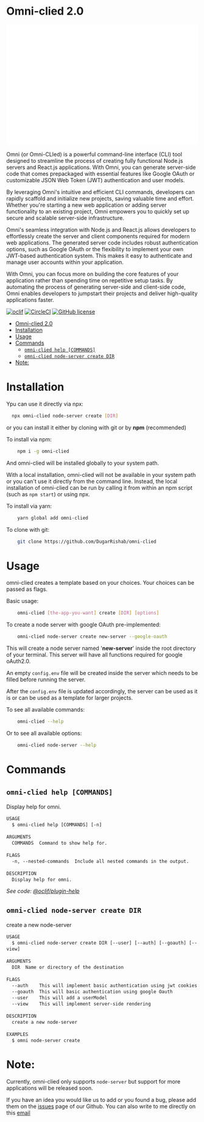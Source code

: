# Omni-clied 2.0


![logo](./assets/omni%20logo/omni-high-resolution-logo-white-on-transparent-background.png)

Omni (or Omni-CLIed) is a powerful command-line interface (CLI) tool designed to streamline the process of creating fully functional Node.js servers and React.js applications. With Omni, you can generate server-side code that comes prepackaged with essential features like Google OAuth or customizable JSON Web Token (JWT) authentication and user models.

By leveraging Omni's intuitive and efficient CLI commands, developers can rapidly scaffold and initialize new projects, saving valuable time and effort. Whether you're starting a new web application or adding server functionality to an existing project, Omni empowers you to quickly set up secure and scalable server-side infrastructure.

Omni's seamless integration with Node.js and React.js allows developers to effortlessly create the server and client components required for modern web applications. The generated server code includes robust authentication options, such as Google OAuth or the flexibility to implement your own JWT-based authentication system. This makes it easy to authenticate and manage user accounts within your application.

With Omni, you can focus more on building the core features of your application rather than spending time on repetitive setup tasks. By automating the process of generating server-side and client-side code, Omni enables developers to jumpstart their projects and deliver high-quality applications faster.

[![oclif](https://img.shields.io/badge/cli-oclif-brightgreen.svg)](https://oclif.io)
[![CircleCI](https://circleci.com/gh/oclif/hello-world/tree/main.svg?style=shield)](https://circleci.com/gh/oclif/hello-world/tree/main)
[![GitHub license](https://img.shields.io/github/license/oclif/hello-world)](https://github.com/DugarRishab/omni-clied/blob/main/LICENSE)


<!-- toc -->
- [Omni-clied 2.0](#omni-clied-20)
- [Installation](#installation)
- [Usage](#usage)
- [Commands](#commands)
  - [`omni-clied help [COMMANDS]`](#omni-clied-help-commands)
  - [`omni-clied node-server create DIR`](#omni-clied-node-server-create-dir)
- [Note:](#note)
<!-- tocstop -->

# Installation 

Ypu can use it directly via npx: 
```sh
  npx omni-clied node-server create [DIR]
```

or you can install it either by cloning with git or by **npm** (recommended)

To install via npm:
```sh
	npm i -g omni-clied
```
And omni-clied will be installed globally to your system path. 

With a local installation, omni-clied will not be available in your system path or you can't use it directly from the command line. Instead, the local installation of omni-clied can be run by calling it from within an npm script (such as `npm start`) or using npx.

To install via yarn: 
```sh
	yarn global add omni-clied
```
To clone with git: 
```sh
	git clone https://github.com/DugarRishab/omni-clied
```

# Usage

omni-clied creates a template based on your choices. Your choices can be passed as flags.

Basic usage: 
```sh
	omni-clied [the-app-you-want] create [DIR] [options]
```

To create a node server with google OAuth pre-implemented: 

```sh
	omni-clied node-server create new-server --google-oauth
```

This will create a node server named '**new-server**' inside the root directory of your terminal. This server will have all functions required for google oAuth2.0.

An empty `config.env` file will be created inside the server which needs to be filled before running the server.

After the `config.env` file is updated accordingly, the server can be used as it is or can be used as a template for larger projects. 

To see all available commands:
```sh
	omni-clied --help
```
Or to see all available options: 
```sh
	omni-clied node-server --help
```
# Commands

## `omni-clied help [COMMANDS]`

Display help for omni.

```
USAGE
  $ omni-clied help [COMMANDS] [-n]

ARGUMENTS
  COMMANDS  Command to show help for.

FLAGS
  -n, --nested-commands  Include all nested commands in the output.

DESCRIPTION
  Display help for omni.
```

_See code: [@oclif/plugin-help](https://github.com/oclif/plugin-help/blob/v5.2.9/src/commands/help.ts)_

## `omni-clied node-server create DIR`

create a new node-server

```
USAGE
  $ omni-clied node-server create DIR [--user] [--auth] [--goauth] [--view]

ARGUMENTS
  DIR  Name or directory of the destination

FLAGS
  --auth    This will implement basic authentication using jwt cookies
  --goauth  This will basic authentication using google Oauth
  --user    This will add a userModel
  --view    This will implement server-side rendering

DESCRIPTION
  create a new node-server

EXAMPLES
  $ omni node-server create
```

# Note: 

Currently, omni-clied only supports `node-server` but support for more applications will be released soon. 

If you have an idea you would like us to add or you found a bug, please add them on the [issues](https://github.com/DugarRishab/omni-clied/issues) page of our Github. You can also write to me directly on this [email](mailto:www.anitadugar9163@gmail.com)
